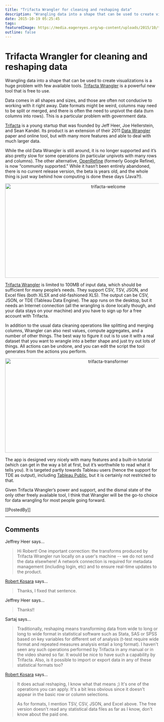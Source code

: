 ```yaml
---
title: "Trifacta Wrangler for cleaning and reshaping data"
description: "Wrangling data into a shape that can be used to create visualizations is a huge problem with few available tools. Trifacta Wrangler is a powerful new tool that is free to use."
date: 2015-10-19 05:25:45
tags: 
featuredImage: https://media.eagereyes.org/wp-content/uploads/2015/10/trifacta-teaser.png
outline: false
---
```


# Trifacta Wrangler for cleaning and reshaping data

Wrangling data into a shape that can be used to create visualizations is a huge problem with few available tools. <a href="http://trifacta.com/trifacta-wrangler">Trifacta Wrangler</a> is a powerful new tool that is free to use.

Data comes in all shapes and sizes, and those are often not conducive to working with it right away. Date formats might be weird, columns may need to be split or merged, and there is often the need to unpivot the data (turn columns into rows). This is a particular problem with government data.

<a href="https://www.trifacta.com/">Trifacta</a> is a young startup that was founded by Jeff Heer, Joe Hellerstein, and Sean Kandel. Its product is an extension of their 2011 <a href="http://vis.stanford.edu/wrangler/">Data Wrangler</a> paper and online tool, but with many more features and able to deal with much larger data.

While the old Data Wrangler is still around, it is no longer supported and it’s also pretty slow for some operations (in particular unpivots with many rows and columns). The other alternative, <a href="http://openrefine.org">OpenRefine</a> (formerly Google Refine), is now “community supported.” While it hasn’t been entirely abandoned, there is no current release version, the beta is years old, and the whole thing is just way behind how computing is done these days (Java?!).

<p align="center"><img class="aligncenter size-full wp-image-9000" src="https://media.eagereyes.org/wp-content/uploads/2015/10/trifacta-welcome.png" alt="trifacta-welcome" width="660" height="309" /></p>

<a href="http://trifacta.com/trifacta-wrangler">Trifacta Wrangler</a> is limited to 100MB of input data, which should be sufficient for many people’s needs. They support CSV, TSV, JSON, and Excel files (both XLSX and old-fashioned XLS). The output can be CSV, JSON, or TDE (Tableau Data Engine). The app runs on the desktop, but it needs an Internet connection (all the wrangling is done locally though, and your data stays on your machine) and you have to sign up for a free account with Trifacta.

In addition to the usual data cleaning operations like splitting and merging columns, Wrangler can also nest values, compute aggregates, and a number of other things. The best way to figure it out is to use it with a real dataset that you want to wrangle into a better shape and just try out lots of things. All actions can be undone, and you can edit the script the tool generates from the actions you perform.

<p align="center"><img class="aligncenter size-full wp-image-8999" src="https://media.eagereyes.org/wp-content/uploads/2015/10/trifacta-transformer.png" alt="trifacta-transformer" width="660" height="309" /></p>

The app is designed very nicely with many features and a built-in tutorial (which can get in the way a bit at first, but it’s worthwhile to read what it tells you). It is targeted partly towards Tableau users (hence the support for TDE as output), including <a href="https://public.tableau.com/s/">Tableau Public</a>, but it is certainly not restricted to that.

Given Trifacta Wrangler’s power and support, and the dismal state of the only other freely available tool, I think that Wrangler will be the go-to choice for data wrangling for most people going forward.

[[PostedBy]]

<aside class="comments">

---
## Comments

Jeffrey Heer says…
>	Hi Robert! One important correction: the transforms produced by Trifacta Wrangler run locally on a user's machine -- we do not send the data elsewhere! A network connection is required for metadata management (including login, etc) and to ensure real-time updates to the product.

<a href="/about" rel="nofollow noopener" target="_blank">Robert Kosara</a> says…
>	Thanks, I fixed that sentence.

Jeffrey Heer says…
>	Thanks!!

Sartaj says…
>	Traditionally, reshaping means transforming data from wide to long or long to wide format in statistical software such as Stata, SAS or SPSS based on key variables for different set of analysis (t-test require wide format and repeated measures analysis entail a long format). I haven't seen any such operations performed by Trifacta in any manual or in the video shared so far.
>	 It would be nice to have such a capability by Trifacta. Also, is it possible to import or export data in any of these statistical formats too?

<a href="/about" rel="nofollow noopener" target="_blank">Robert Kosara</a> says…
>	It does actual reshaping, I know what that means ;) It's one of the operations you can apply. It's a bit less obvious since it doesn't appear in the basic row or column selections.
>	
>	As for formats, I mention TSV, CSV, JSON, and Excel above. The free version doesn't read any statistical data files as far as I know, don't know about the paid one.

</aside>

